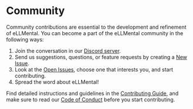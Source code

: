 # Community

Community contributions are essential to the development and refinement of eLLMental. You can become a part of the eLLMental community in the following ways:

1. Join the conversation in our [Discord server](https://discord.gg/34cBbvjjAx).
2. Send us suggestions, questions, or feature requests by creating a [New Issue](https://github.com/theam/ellmental/issues/new).
3. Look at the [Open Issues](https://github.com/theam/ellmental/issues), choose one that interests you, and start contributing.
4. Spread the word about eLLMental!

Find detailed instructions and guidelines in the [Contributing Guide](contributing), and make sure to read our [Code of Conduct](code_of_conduct) before you start contributing.
